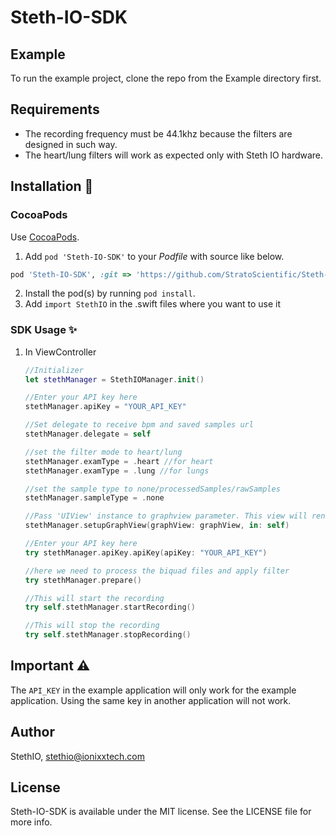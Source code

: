 # Steth-IO-SDK

## Example

To run the example project, clone the repo from the Example directory first.

## Requirements
- The recording frequency must be 44.1khz because the filters are designed in such way.
- The heart/lung filters will work as expected only with Steth IO hardware.

## Installation 📱

### CocoaPods

Use [CocoaPods](http://www.cocoapods.org).

1. Add `pod 'Steth-IO-SDK'` to your *Podfile* with source like below.

```ruby
pod 'Steth-IO-SDK', :git => 'https://github.com/StratoScientific/Steth-IO-SDK-iOS.git'
```
2. Install the pod(s) by running `pod install`.
3. Add `import StethIO` in the .swift files where you want to use it



### SDK Usage ✨
1. In ViewController
    ```swift
    //Initializer
    let stethManager = StethIOManager.init()
    
    //Enter your API key here
    stethManager.apiKey = "YOUR_API_KEY"
    
    //Set delegate to receive bpm and saved samples url
    stethManager.delegate = self
    
    //set the filter mode to heart/lung
    stethManager.examType = .heart //for heart
    stethManager.examType = .lung //for lungs
    
    //set the sample type to none/processedSamples/rawSamples
    stethManager.sampleType = .none
    
    //Pass 'UIView' instance to graphview parameter. This view will render the graph visualisation
    stethManager.setupGraphView(graphView: graphView, in: self)
    
    //Enter your API key here
    try stethManager.apiKey.apiKey(apiKey: "YOUR_API_KEY")
    
    //here we need to process the biquad files and apply filter
    try stethManager.prepare()
    
    //This will start the recording
    try self.stethManager.startRecording()
    
    //This will stop the recording
    try self.stethManager.stopRecording()
    ```
    
## Important ⚠️
The `API_KEY` in the example application will only work for the example application. Using the same key in another application will not work.

## Author

StethIO, stethio@ionixxtech.com

## License

Steth-IO-SDK is available under the MIT license. See the LICENSE file for more info.
